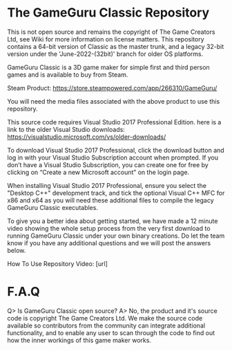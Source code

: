 # The GameGuru Classic Repository

This is not open source and remains the copyright of The Game Creators Ltd, see Wiki for more information on license matters. This repository contains a 64-bit version of Classic as the master trunk, and a legacy 32-bit version under the 'June-2022-(32bit)' branch for older OS platforms.

GameGuru Classic is a 3D game maker for simple first and third person games and is available to buy from Steam. 

Steam Product: https://store.steampowered.com/app/266310/GameGuru/

You will need the media files associated with the above product to use this repository.

This source code requires Visual Studio 2017 Professional Edition. here is a link to the older Visual Studio downloads: https://visualstudio.microsoft.com/vs/older-downloads/

To download Visual Studio 2017 Professional, click the download button and log in with your Visual Studio Subscription account when prompted. If you don’t have a Visual Studio Subscription, you can create one for free by clicking on “Create a new Microsoft account” on the login page.

When installing Visual Studio 2017 Professional, ensure you select the "Desktop C++" development track, and tick the optional Visual C++ MFC for x86 and x64 as you will need these additional files to compile the legacy GameGuru Classic executables.

To give you a better idea about getting started, we have made a 12 minute video showing the whole setup process from the very first download to running GameGuru Classic under your own binary creations. Do let the team know if you have any additional questions and we will post the answers below.

How To Use Repository Video: [url]

# F.A.Q

Q> Is GameGuru Classic open source?
A> No, the product and it's source code is copyright The Game Creators Ltd. We make the source code available so contributors from the community can integrate additional functionality, and to enable any user to scan through the code to find out how the inner workings of this game maker works.
